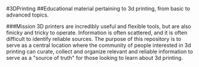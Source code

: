 #3DPrinting
##Educational material pertaining to 3d printing, from basic to advanced topics.

###Mission
3D printers are incredibly useful and flexible tools, but are also finicky and tricky to operate. Information is often scattered, and it is often difficult to identify reliable sources. The purpose of this repository is to serve as a central location where the community of people interested in 3d printing can curate, collect and organize relevant and reliable information to serve as a "source of truth" for those looking to learn about 3d printing.